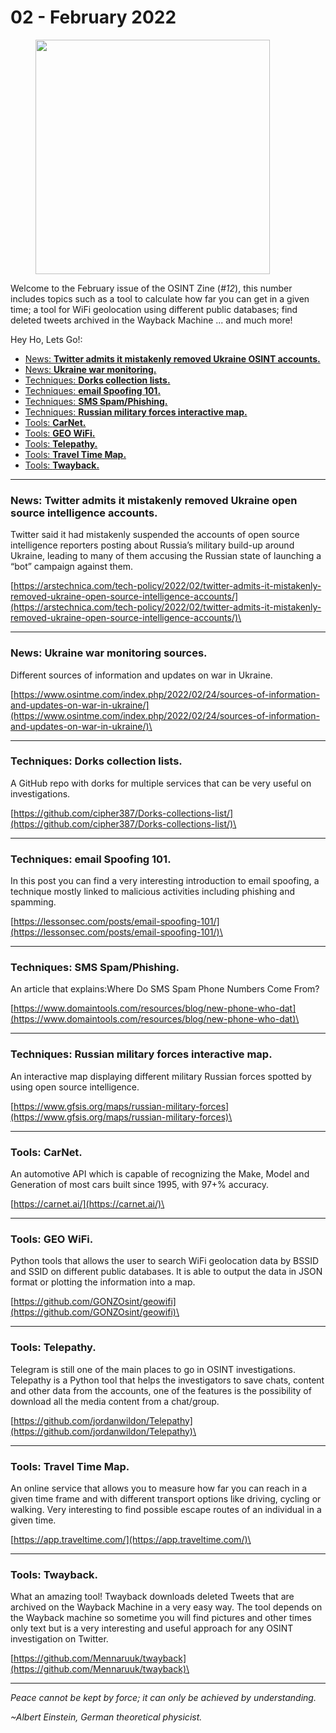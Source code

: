 # 02 - February 2022

<figure><img src="../../.gitbook/assets/OSINT_eZine-202202.png" alt="" width="375"><figcaption></figcaption></figure>

Welcome to the February issue of the OSINT Zine (_#12_), this number includes topics such as a tool to calculate how far you can get in a given time; a tool for WiFi geolocation using different public databases; find deleted tweets archived in the Wayback Machine ... and much more!

Hey Ho, Lets Go!:

* [News: **Twitter admits it mistakenly removed Ukraine OSINT accounts.**](02-february-2022.md#news-twitter-admits-it-mistakenly-removed-ukraine-open-source-intelligence-accounts)
* [News: **Ukraine war monitoring.**](02-february-2022.md#news-ukraine-war-monitoring-sources)
* [Techniques: **Dorks collection lists.**](02-february-2022.md#techniques-dorks-collection-lists)
* [Techniques: **email Spoofing 101.**](02-february-2022.md#techniques-email-spoofing-101)
* [Techniques: **SMS Spam/Phishing.**](02-february-2022.md#techniques-sms-spam-phishing)
* [Techniques: **Russian military forces interactive map.**](02-february-2022.md#techniques-russian-military-forces-interactive-map)
* [Tools: **CarNet.**](02-february-2022.md#tools-carnet)
* [Tools: **GEO WiFi.**](02-february-2022.md#tools-geo-wifi)
* [Tools: **Telepathy.**](02-february-2022.md#tools-telepathy)
* [Tools: **Travel Time Map.**](02-february-2022.md#tools-travel-time-map)
* [Tools: **Twayback.**](02-february-2022.md#tools-twayback)

***

### News: Twitter admits it mistakenly removed Ukraine open source intelligence accounts.

Twitter said it had mistakenly suspended the accounts of open source intelligence reporters posting about Russia’s military build-up around Ukraine, leading to many of them accusing the Russian state of launching a “bot” campaign against them.

[https://arstechnica.com/tech-policy/2022/02/twitter-admits-it-mistakenly-removed-ukraine-open-source-intelligence-accounts/](https://arstechnica.com/tech-policy/2022/02/twitter-admits-it-mistakenly-removed-ukraine-open-source-intelligence-accounts/)\


***

### News: Ukraine war monitoring sources.

Different sources of information and updates on war in Ukraine.

[https://www.osintme.com/index.php/2022/02/24/sources-of-information-and-updates-on-war-in-ukraine/](https://www.osintme.com/index.php/2022/02/24/sources-of-information-and-updates-on-war-in-ukraine/)\


***

### Techniques: Dorks collection lists.

A GitHub repo with dorks for multiple services that can be very useful on investigations.

[https://github.com/cipher387/Dorks-collections-list/](https://github.com/cipher387/Dorks-collections-list/)\


***

### Techniques: email Spoofing 101.

In this post you can find a very interesting introduction to email spoofing, a technique mostly linked to malicious activities including phishing and spamming.

[https://lessonsec.com/posts/email-spoofing-101/](https://lessonsec.com/posts/email-spoofing-101/)\


***

### Techniques: SMS Spam/Phishing.

An article that explains:Where Do SMS Spam Phone Numbers Come From?

[https://www.domaintools.com/resources/blog/new-phone-who-dat](https://www.domaintools.com/resources/blog/new-phone-who-dat)\


***

### Techniques: Russian military forces interactive map.

An interactive map displaying different military Russian forces spotted by using open source intelligence.

[https://www.gfsis.org/maps/russian-military-forces](https://www.gfsis.org/maps/russian-military-forces)\


***

### Tools: CarNet.

An automotive API which is capable of recognizing the Make, Model and Generation of most cars built since 1995, with 97+% accuracy.

[https://carnet.ai/](https://carnet.ai/)\


***

### Tools: GEO WiFi.

Python tools that allows the user to search WiFi geolocation data by BSSID and SSID on different public databases. It is able to output the data in JSON format or plotting the information into a map.

[https://github.com/GONZOsint/geowifi](https://github.com/GONZOsint/geowifi)\


***

### Tools: Telepathy.

Telegram is still one of the main places to go in OSINT investigations. Telepathy is a Python tool that helps the investigators to save chats, content and other data from the accounts, one of the features is the possibility of download all the media content from a chat/group.

[https://github.com/jordanwildon/Telepathy](https://github.com/jordanwildon/Telepathy)\


***

### Tools: Travel Time Map.

An online service that allows you to measure how far you can reach in a given time frame and with different transport options like driving, cycling or walking. Very interesting to find possible escape routes of an individual in a given time.

[https://app.traveltime.com/](https://app.traveltime.com/)\


***

### Tools: Twayback.

What an amazing tool! Twayback downloads deleted Tweets that are archived on the Wayback Machine in a very easy way. The tool depends on the Wayback machine so sometime you will find pictures and other times only text but is a very interesting and useful approach for any OSINT investigation on Twitter.

[https://github.com/Mennaruuk/twayback](https://github.com/Mennaruuk/twayback)\


***

_Peace cannot be kept by force; it can only be achieved by understanding._

_\~Albert Einstein, German theoretical physicist._
